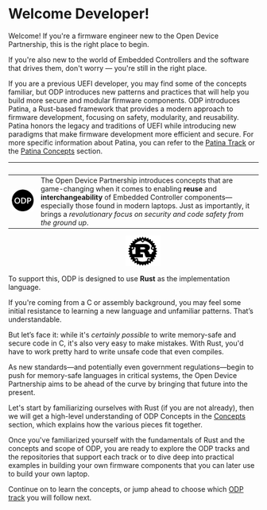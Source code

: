# Welcome Developer!

Welcome! If you're a firmware engineer new to the Open Device Partnership, this is the right place to begin.

If you're also new to the world of Embedded Controllers and the software that drives them, don't worry — you're still in the right place.

If you are a previous UEFI developer, you may find some of the concepts familiar, but ODP introduces new patterns and practices that will help you build more secure and modular firmware components.  ODP introduces Patina, a Rust-based framework that provides a modern approach to firmware development, focusing on safety, modularity, and reusability.  Patina honors the legacy and traditions of UEFI while introducing new paradigms that make firmware development more efficient and secure. 
For more specific information about Patina, you can refer to the [Patina Track](../../tracks/patina/track_overview.md) or the [Patina Concepts](./intro/concepts/patina.md) section.


| &nbsp; | &nbsp;   
|---|---
| ![ODP Logo](./media/odp.png) | The Open Device Partnership introduces concepts that are game-changing when it comes to enabling **reuse** and **interchangeability** of Embedded Controller components—especially those found in modern laptops. Just as importantly, it brings a *revolutionary focus on security and code safety from the ground up*.

&nbsp;&nbsp;&nbsp;&nbsp;&nbsp;&nbsp;&nbsp;&nbsp;&nbsp;&nbsp;&nbsp;&nbsp;&nbsp;&nbsp;&nbsp;&nbsp;&nbsp;&nbsp;&nbsp;&nbsp;&nbsp;&nbsp;&nbsp;&nbsp;&nbsp;&nbsp;&nbsp;&nbsp;&nbsp;&nbsp;&nbsp;&nbsp;&nbsp;&nbsp;&nbsp;&nbsp;&nbsp;&nbsp;&nbsp;&nbsp;&nbsp;&nbsp;&nbsp;&nbsp;&nbsp;&nbsp;&nbsp;&nbsp;&nbsp;&nbsp;&nbsp;&nbsp;&nbsp;&nbsp;&nbsp;&nbsp;&nbsp;&nbsp;&nbsp;&nbsp;![ODP Logo](./media/rust_logo.png)

To support this, ODP is designed to use **Rust** as the implementation language.   

If you're coming from a C or assembly background, you may feel some initial resistance to learning a new language and unfamiliar patterns. That’s understandable. 

But let’s face it: while it's *certainly possible* to write memory-safe and secure code in C, it's also very easy to make mistakes. With Rust, you'd have to work pretty hard to write unsafe code that even compiles.

As new standards—and potentially even government regulations—begin to push for memory-safe languages in critical systems, the Open Device Partnership aims to be ahead of the curve by bringing that future into the present.

Let's start by familiarizing ourselves with Rust (if you are not already),
then we will get a high-level understanding of ODP Concepts in the [Concepts](./Concepts.md) section, which explains how the various pieces fit together.

Once you've familiarized yourself with the fundamentals of Rust and the concepts and scope of ODP, you are ready to explore the ODP tracks and the repositories that support each track or to dive deep into practical examples in building your own firmware components that you can later use to build your own laptop. 

Continue on to learn the concepts, or jump ahead to choose which [ODP track](../tracks.md) you will follow next.
 
